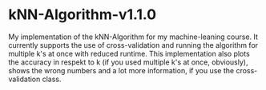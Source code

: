 # kNN-Algorithm-v1.1.0

My implementation of the kNN-Algorithm for my machine-leaning course. It currently supports the use of cross-validation and running the algorithm for multiple k's at once with reduced runtime. This implementation also plots the accuracy in respekt to k (if you used multiple k's at once, obviously), shows the wrong numbers and a lot more information, if you use the cross-validation class.
